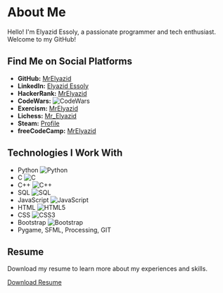 # About Me

Hello! I'm Elyazid Essoly, a passionate programmer and tech enthusiast. Welcome to my GitHub!

## Find Me on Social Platforms

- **GitHub:** [MrElyazid](https://github.com/MrElyazid)
- **LinkedIn:** [Elyazid Essoly](https://www.linkedin.com/in/elyazid-essoly-2bb6062b8)
- **HackerRank:** [MrElyazid](https://www.hackerrank.com/MrElyazid)
- **CodeWars:** ![CodeWars](https://www.codewars.com/users/MrElyazid)
- **Exercism:** [MrElyazid](https://exercism.io/profiles/MrElyazid)
- **Lichess:** [Mr_Elyazid](https://lichess.org/@/Mr_Elyazid)
- **Steam:** [Profile](https://steamcommunity.com/profiles/76561198997215925/)
- **freeCodeCamp:** [MrElyazid](https://www.freecodecamp.org/MrElyazid)

## Technologies I Work With

- Python ![Python](https://img.shields.io/badge/-Python-black?style=flat-square&logo=python)
- C ![C](https://img.shields.io/badge/-C-black?style=flat-square&logo=c)
- C++ ![C++](https://img.shields.io/badge/-C++-black?style=flat-square&logo=c%2B%2B)
- SQL ![SQL](https://img.shields.io/badge/-SQL-black?style=flat-square&logo=postgresql)
- JavaScript ![JavaScript](https://img.shields.io/badge/-JavaScript-black?style=flat-square&logo=javascript)
- HTML ![HTML5](https://img.shields.io/badge/-HTML5-black?style=flat-square&logo=html5)
- CSS ![CSS3](https://img.shields.io/badge/-CSS3-black?style=flat-square&logo=css3&logoColor=1572B6)
- Bootstrap ![Bootstrap](https://img.shields.io/badge/-Bootstrap-black?style=flat-square&logo=bootstrap)
- Pygame, SFML, Processing, GIT

## Resume

Download my resume to learn more about my experiences and skills.

[Download Resume](https://github.com/YourGitHubUsernameHere/path/to/ESSOLY_ELYAZID_CV.pdf)

